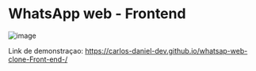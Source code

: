 # WhatsApp web - Frontend

![image](https://user-images.githubusercontent.com/105173667/197408192-4407ae9c-4846-48d5-999c-ccd0575acb2c.png)


Link de demonstraçao: https://carlos-daniel-dev.github.io/whatsap-web-clone-Front-end-/
